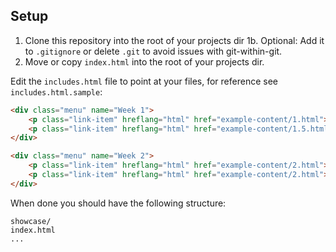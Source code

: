 ## Setup

1. Clone this repository into the root of your projects dir
1b. Optional: Add it to `.gitignore` or delete `.git` to avoid issues with git-within-git.
2. Move or copy `index.html` into the root of your projects dir.

Edit the `includes.html` file to point at your files, for reference see `includes.html.sample`:
```html
<div class="menu" name="Week 1">
    <p class="link-item" hreflang="html" href="example-content/1.html">Example subPage 1.</p>
    <p class="link-item" hreflang="html" href="example-content/1.5.html">Example subPage 1.5.</p>
</div>

<div class="menu" name="Week 2">
    <p class="link-item" hreflang="html" href="example-content/2.html">Example Page 2a.</p>
    <p class="link-item" hreflang="html" href="example-content/2.html">Example Page 2b.</p>
</div>
```

When done you should have the following structure:

```
showcase/
index.html
...
```